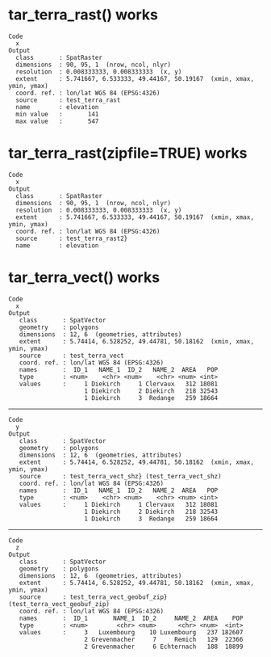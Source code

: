 # tar_terra_rast() works

    Code
      x
    Output
      class       : SpatRaster 
      dimensions  : 90, 95, 1  (nrow, ncol, nlyr)
      resolution  : 0.008333333, 0.008333333  (x, y)
      extent      : 5.741667, 6.533333, 49.44167, 50.19167  (xmin, xmax, ymin, ymax)
      coord. ref. : lon/lat WGS 84 (EPSG:4326) 
      source      : test_terra_rast 
      name        : elevation 
      min value   :       141 
      max value   :       547 

# tar_terra_rast(zipfile=TRUE) works

    Code
      x
    Output
      class       : SpatRaster 
      dimensions  : 90, 95, 1  (nrow, ncol, nlyr)
      resolution  : 0.008333333, 0.008333333  (x, y)
      extent      : 5.741667, 6.533333, 49.44167, 50.19167  (xmin, xmax, ymin, ymax)
      coord. ref. : lon/lat WGS 84 (EPSG:4326) 
      source      : test_terra_rast2} 
      name        : elevation 

# tar_terra_vect() works

    Code
      x
    Output
       class       : SpatVector 
       geometry    : polygons 
       dimensions  : 12, 6  (geometries, attributes)
       extent      : 5.74414, 6.528252, 49.44781, 50.18162  (xmin, xmax, ymin, ymax)
       source      : test_terra_vect
       coord. ref. : lon/lat WGS 84 (EPSG:4326) 
       names       :  ID_1   NAME_1  ID_2   NAME_2  AREA   POP
       type        : <num>    <chr> <num>    <chr> <num> <int>
       values      :     1 Diekirch     1 Clervaux   312 18081
                         1 Diekirch     2 Diekirch   218 32543
                         1 Diekirch     3  Redange   259 18664

---

    Code
      y
    Output
       class       : SpatVector 
       geometry    : polygons 
       dimensions  : 12, 6  (geometries, attributes)
       extent      : 5.74414, 6.528252, 49.44781, 50.18162  (xmin, xmax, ymin, ymax)
       source      : test_terra_vect_shz} (test_terra_vect_shz)
       coord. ref. : lon/lat WGS 84 (EPSG:4326) 
       names       :  ID_1   NAME_1  ID_2   NAME_2  AREA   POP
       type        : <num>    <chr> <num>    <chr> <num> <int>
       values      :     1 Diekirch     1 Clervaux   312 18081
                         1 Diekirch     2 Diekirch   218 32543
                         1 Diekirch     3  Redange   259 18664

---

    Code
      z
    Output
       class       : SpatVector 
       geometry    : polygons 
       dimensions  : 12, 6  (geometries, attributes)
       extent      : 5.74414, 6.528252, 49.44781, 50.18162  (xmin, xmax, ymin, ymax)
       source      : test_terra_vect_geobuf_zip} (test_terra_vect_geobuf_zip)
       coord. ref. : lon/lat WGS 84 (EPSG:4326) 
       names       :  ID_1       NAME_1  ID_2     NAME_2  AREA    POP
       type        : <num>        <chr> <num>      <chr> <num>  <int>
       values      :     3   Luxembourg    10 Luxembourg   237 182607
                         2 Grevenmacher     7     Remich   129  22366
                         2 Grevenmacher     6 Echternach   188  18899

